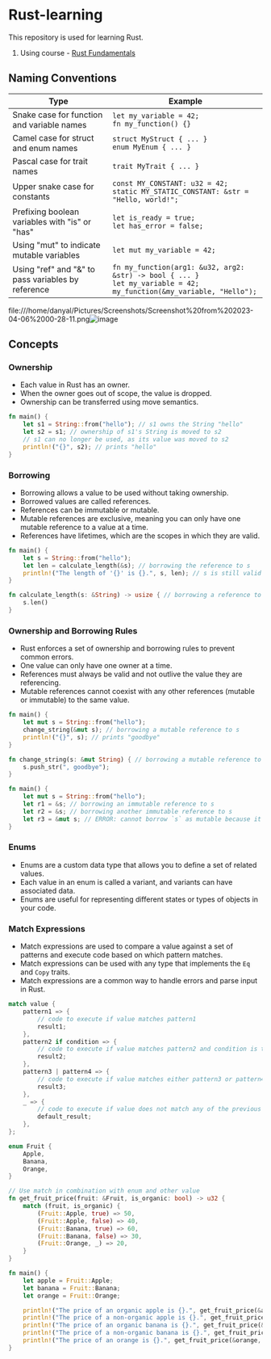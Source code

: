 Rust-learning
=============

This repository is used for learning Rust.

1.  Using course - [Rust Fundamentals](https://www.udemy.com/course/rust-fundamentals/)

Naming Conventions
------------------
| Type                                               | Example                                                                                                                      |
| -------------------------------------------------- | ---------------------------------------------------------------------------------------------------------------------------- |
| Snake case for function and variable names         | `let my_variable = 42;`<br>`fn my_function() {}`                                                                             |
| Camel case for struct and enum names               | `struct MyStruct { ... }`<br>`enum MyEnum { ... }`                                                                           |
| Pascal case for trait names                        | `trait MyTrait { ... }`                                                                                                      |
| Upper snake case for constants                     | `const MY_CONSTANT: u32 = 42;`<br>`static MY_STATIC_CONSTANT: &str = "Hello, world!";`                                       |
| Prefixing boolean variables with "is" or "has"     | `let is_ready = true;`<br>`let has_error = false;`                                                                           |
| Using "mut" to indicate mutable variables          | `let mut my_variable = 42;`                                                                                                  |
| Using "ref" and "&" to pass variables by reference | `fn my_function(arg1: &u32, arg2: &str) -> bool { ... }`<br>`let my_variable = 42;`<br>`my_function(&my_variable, "Hello");` |

file:///home/danyal/Pictures/Screenshots/Screenshot%20from%202023-04-06%2000-28-11.png![image](https://user-images.githubusercontent.com/40298510/230185244-1c605fa5-fd94-4aae-956c-ca0134c8c983.png)


Concepts
--------

### Ownership

-   Each value in Rust has an owner.
-   When the owner goes out of scope, the value is dropped.
-   Ownership can be transferred using move semantics.

``` rust
fn main() {
    let s1 = String::from("hello"); // s1 owns the String "hello"
    let s2 = s1; // ownership of s1's String is moved to s2
    // s1 can no longer be used, as its value was moved to s2
    println!("{}", s2); // prints "hello"
}
```

### Borrowing

-   Borrowing allows a value to be used without taking ownership.
-   Borrowed values are called references.
-   References can be immutable or mutable.
-   Mutable references are exclusive, meaning you can only have one mutable reference to a value at a time.
-   References have lifetimes, which are the scopes in which they are valid.

``` rust
fn main() {
    let s = String::from("hello");
    let len = calculate_length(&s); // borrowing the reference to s
    println!("The length of '{}' is {}.", s, len); // s is still valid here
}

fn calculate_length(s: &String) -> usize { // borrowing a reference to s
    s.len()
}
```

### Ownership and Borrowing Rules

-   Rust enforces a set of ownership and borrowing rules to prevent common errors.
-   One value can only have one owner at a time.
-   References must always be valid and not outlive the value they are referencing.
-   Mutable references cannot coexist with any other references (mutable or immutable) to the same value.

```rust
fn main() {
    let mut s = String::from("hello");
    change_string(&mut s); // borrowing a mutable reference to s
    println!("{}", s); // prints "goodbye"
}

fn change_string(s: &mut String) { // borrowing a mutable reference to s
    s.push_str(", goodbye");
}

fn main() {
    let mut s = String::from("hello");
    let r1 = &s; // borrowing an immutable reference to s
    let r2 = &s; // borrowing another immutable reference to s
    let r3 = &mut s; // ERROR: cannot borrow `s` as mutable because it is also borrowed as immutable
}
```

### Enums

-   Enums are a custom data type that allows you to define a set of related values.
-   Each value in an enum is called a variant, and variants can have associated data.
-   Enums are useful for representing different states or types of objects in your code.

### Match Expressions

-   Match expressions are used to compare a value against a set of patterns and execute code based on which pattern matches.
-   Match expressions can be used with any type that implements the `Eq` and `Copy` traits.
-   Match expressions are a common way to handle errors and parse input in Rust.

```rust
match value {
    pattern1 => {
        // code to execute if value matches pattern1
        result1;
    },
    pattern2 if condition => {
        // code to execute if value matches pattern2 and condition is true
        result2;
    },
    pattern3 | pattern4 => {
        // code to execute if value matches either pattern3 or pattern4
        result3;
    },
    _ => {
        // code to execute if value does not match any of the previous patterns
        default_result;
    },
};

enum Fruit {
    Apple,
    Banana,
    Orange,
}

// Use match in combination with enum and other value
fn get_fruit_price(fruit: &Fruit, is_organic: bool) -> u32 {
    match (fruit, is_organic) {
        (Fruit::Apple, true) => 50,
        (Fruit::Apple, false) => 40,
        (Fruit::Banana, true) => 60,
        (Fruit::Banana, false) => 30,
        (Fruit::Orange, _) => 20,
    }
}

fn main() {
    let apple = Fruit::Apple;
    let banana = Fruit::Banana;
    let orange = Fruit::Orange;

    println!("The price of an organic apple is {}.", get_fruit_price(&apple, true));
    println!("The price of a non-organic apple is {}.", get_fruit_price(&apple, false));
    println!("The price of an organic banana is {}.", get_fruit_price(&banana, true));
    println!("The price of a non-organic banana is {}.", get_fruit_price(&banana, false));
    println!("The price of an orange is {}.", get_fruit_price(&orange, true));
}
```
